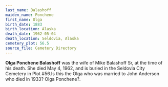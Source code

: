 ```yaml
---
last_name: Balashoff
maiden_name: Ponchene
first_name: Olga
birth_date: 1883
birth_location: Alaska
death_date: 1962-05-04
death_location: Seldovia, Alaska
cemetery_plot: 56.5
source_file: Cemetery Directory
---
```

**Olga Ponchene  Balashoff** was the wife of Mike Balashoff Sr, at the time of his death. She  died May 4, 1962, and is buried in the Seldovia City Cemetery in Plot #56.Is this the Olga who was married to John Anderson who died in 1933? Olga Ponchene?.

